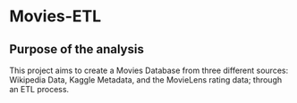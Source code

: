 # Movies-ETL

## Purpose of the analysis

This project aims to create a Movies Database from three different sources: Wikipedia Data, Kaggle Metadata, and the MovieLens rating data; through an ETL process. 
